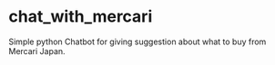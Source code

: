 # chat_with_mercari
Simple python Chatbot for giving suggestion about what to buy from Mercari Japan.
